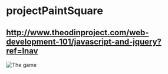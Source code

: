 # projectPaintSquare
## http://www.theodinproject.com/web-development-101/javascript-and-jquery?ref=lnav
![The game](https://raw.githubusercontent.com/sbangalore/projectPaintSquare/image.png)
